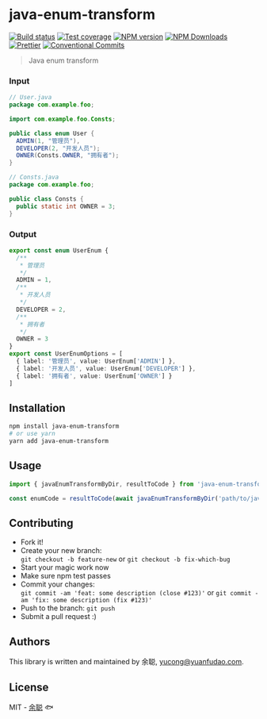 # java-enum-transform

[![Build status](https://img.shields.io/travis/余聪/java-enum-transform/master.svg?style=flat-square)](https://travis-ci.com/余聪/java-enum-transform)
[![Test coverage](https://img.shields.io/codecov/c/github/余聪/java-enum-transform.svg?style=flat-square)](https://codecov.io/github/余聪/java-enum-transform?branch=master)
[![NPM version](https://img.shields.io/npm/v/java-enum-transform.svg?style=flat-square)](https://www.npmjs.com/package/java-enum-transform)
[![NPM Downloads](https://img.shields.io/npm/dm/java-enum-transform.svg?style=flat-square&maxAge=43200)](https://www.npmjs.com/package/java-enum-transform)
[![Prettier](https://img.shields.io/badge/code_style-prettier-ff69b4.svg?style=flat-square)](https://prettier.io/)
[![Conventional Commits](https://img.shields.io/badge/Conventional%20Commits-1.0.0-yellow.svg?style=flat-square)](https://conventionalcommits.org)

> Java enum transform

### Input

```java
// User.java
package com.example.foo;

import com.example.foo.Consts;

public class enum User {
  ADMIN(1, "管理员"),
  DEVELOPER(2, "开发人员");
  OWNER(Consts.OWNER, "拥有者");
}
```

```java
// Consts.java
package com.example.foo;

public class Consts {
  public static int OWNER = 3;
}
```

### Output

```typescript
export const enum UserEnum {
  /**
   * 管理员
   */
  ADMIN = 1,
  /**
   * 开发人员
   */
  DEVELOPER = 2,
  /**
   * 拥有者
   */
  OWNER = 3
}
export const UserEnumOptions = [
  { label: '管理员', value: UserEnum['ADMIN'] },
  { label: '开发人员', value: UserEnum['DEVELOPER'] },
  { label: '拥有者', value: UserEnum['OWNER'] }
]
```

## Installation

```bash
npm install java-enum-transform
# or use yarn
yarn add java-enum-transform
```

## Usage

```javascript
import { javaEnumTransformByDir, resultToCode } from 'java-enum-transform'

const enumCode = resultToCode(await javaEnumTransformByDir('path/to/java'))
```

## Contributing

- Fork it!
- Create your new branch:  
  `git checkout -b feature-new` or `git checkout -b fix-which-bug`
- Start your magic work now
- Make sure npm test passes
- Commit your changes:  
  `git commit -am 'feat: some description (close #123)'` or `git commit -am 'fix: some description (fix #123)'`
- Push to the branch: `git push`
- Submit a pull request :)

## Authors

This library is written and maintained by 余聪, <a href="mailto:yucong@yuanfudao.com">yucong@yuanfudao.com</a>.

## License

MIT - [余聪](https://github.com/余聪) 🐟
